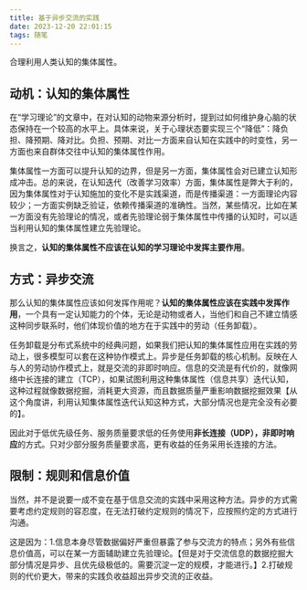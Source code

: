 ```yaml
---
title: 基于异步交流的实践
date: 2023-12-20 22:01:15
tags: 随笔
---
```


合理利用人类认知的集体属性。

<!--more-->

## 动机：认知的集体属性

在“学习理论”的文章中，在对认知的动物来源分析时，提到过如何维护身心脑的状态保持在一个较高的水平上。具体来说，关于心理状态要实现三个“降低”：降负担、降预期、降对比。负担、预期、对比一方面来自认知在实践中的时变性，另一方面也来自群体交往中认知的集体属性作用。

集体属性一方面可以提升认知的边界，但是另一方面，集体属性会对已建立认知形成冲击。总的来说，在认知迭代（改善学习效率）方面，集体属性是弊大于利的，因为集体属性对于认知施加的变化不是实践渠道，而是传播渠道：一方面理论内容较少；一方面实例缺乏验证，依赖传播渠道的准确性。当然，某些情况，比如在某一方面没有先验理论的情况，或者先验理论弱于集体属性中传播的认知时，可以适当利用认知的集体属性建立先验理论。

换言之，**认知的集体属性不应该在认知的学习理论中发挥主要作用**。

## 方式：异步交流

那么认知的集体属性应该如何发挥作用呢？**认知的集体属性应该在实践中发挥作用**，一个具有一定认知能力的个体，无论是动物或者人，当他们和自己不建立情感这种同步联系时，他们体现价值的地方在于实践中的劳动（任务卸载）。

任务卸载是分布式系统中的经典问题，如果我们把认知的集体属性应用在实践的劳动上，很多模型可以套在这种协作模式上。异步是任务卸载的核心机制。反映在人与人的劳动协作模式上，就是交流的非即时响应。信息的交流是有代价的，就像网络中长连接的建立（TCP），如果试图利用这种集体属性（信息共享）迭代认知，这种过程就像数据挖掘，消耗更大资源，而且数据质量严重影响数据挖掘效果【从这个角度讲，利用认知集体属性迭代认知这种方式，大部分情况也是完全没有必要的】。

因此对于低优先级任务、服务质量要求低的任务使用**非长连接（UDP），非即时响应**的方式。只对少部分服务质量要求高，更有收益的任务采用长连接的方法。

## 限制：规则和信息价值

当然，并不是说要一成不变在基于信息交流的实践中采用这种方法。异步的方式需要考虑约定规则的容忍度，在无法打破约定规则的情况下，应按照约定的方式进行沟通。

这是因为：1.信息本身尽管数据偏好严重但暴露了参与交流方的特点；另外有些信息价值高，可以在某一方面辅助建立先验理论。【但是对于交流信息的数据挖掘大部分情况是异步、且优先级极低的。需要沉淀一定的规模，才能进行。】2.打破规则的代价更大，带来的实践负收益超出异步交流的正收益。

